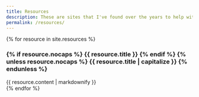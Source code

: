 ```yaml
---
title: Resources
description: These are sites that I've found over the years to help with various things.
permalink: /resources/
---
```

{% for resource in site.resources %}
<div class="in-resources {{ resource.title | strip | replace: ' ','-' | downcase | append: '-page' }}">
	<h3>
		{% if resource.nocaps %}
		{{ resource.title }}
		{% endif %}
		{% unless resource.nocaps %}
		{{ resource.title | capitalize }}
		{% endunless %}
	</h3>
	{{ resource.content | markdownify }}
</div>
{% endfor %}
